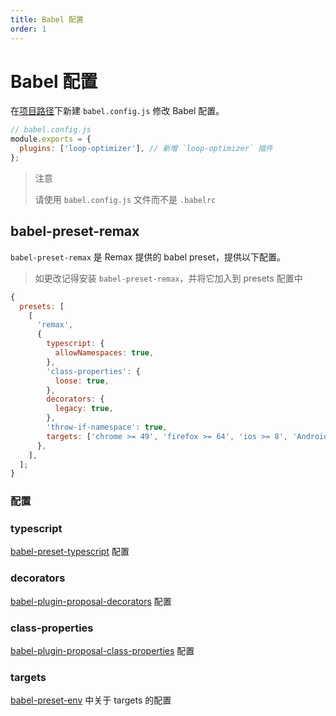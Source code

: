 ```yaml
---
title: Babel 配置
order: 1
---
```


# Babel 配置

在[项目路径](/guide/remax#cwd)下新建 `babel.config.js` 修改 Babel 配置。

```js
// babel.config.js
module.exports = {
  plugins: ['loop-optimizer'], // 新增 `loop-optimizer` 插件
};
```

> 注意
>
> 请使用 `babel.config.js` 文件而不是 `.babelrc`

## babel-preset-remax

`babel-preset-remax` 是 Remax 提供的 babel preset，提供以下配置。

> 如更改记得安装 `babel-preset-remax`，并将它加入到 presets 配置中

```js
{
  presets: [
    [
      'remax',
      {
        typescript: {
          allowNamespaces: true,
        },
        'class-properties': {
          loose: true,
        },
        decorators: {
          legacy: true,
        },
        'throw-if-namespace': true,
        targets: ['chrome >= 49', 'firefox >= 64', 'ios >= 8', 'Android > 4.4'],
      },
    ],
  ];
}
```

### 配置

### typescript

[babel-preset-typescript](https://babeljs.io/docs/en/babel-preset-typescript) 配置

### decorators

[babel-plugin-proposal-decorators](https://babeljs.io/docs/en/babel-plugin-proposal-decorators) 配置

### class-properties

[babel-plugin-proposal-class-properties](https://babeljs.io/docs/en/babel-plugin-proposal-class-properties) 配置

### targets

[babel-preset-env](https://www.babeljs.cn/docs/babel-preset-env#targets) 中关于 targets 的配置
